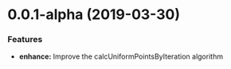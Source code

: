 # 0.0.1-alpha (2019-03-30)

### Features

 * **enhance:** Improve the calcUniformPointsByIteration algorithm